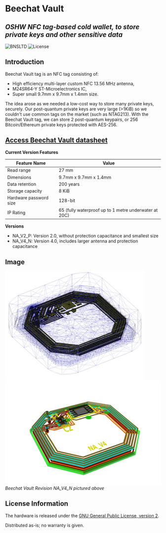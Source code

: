 # Beechat Vault 
## _OSHW NFC tag-based cold wallet, to store private keys and other sensitive data_

![BNSLTD](https://beechat.network/wp-content/uploads/2021/02/powered-by-1.png)
![License](https://img.shields.io/badge/License-GPLv2-blue)

## Introduction

Beechat Vault tag is an NFC tag consisting of:
* High efficiency multi-layer custom NFC 13.56 MHz antenna,
* M24SR64-Y ST-Microelectronics IC,
* Super small 9.7mm x 9.7mm x 1.4mm size.

The idea arose as we needed a low-cost way to store many private keys, securely. Our post-quantum private keys are very large (>1KiB) so we couldn't use common tags on the market (such as NTAG213). With the Beechat Vault tag, we can store 2 post-quantum keypairs, or 256 Bitcoin/Ethereum private keys protected with AES-256.


[Access Beechat Vault datasheet](https://github.com/BeechatNetworkSystemsLtd/BeechatVault/raw/main/NA_V2_P/Beechat_Vault-NA_V2_P-Specification_sheet.pdf)
-------------------

__Current Version Features__ 

Feature Name | Value |
| ------ | ------ | 
|Read range | 27 mm | test | 
|Dimensions |9.7mm x 9.7mm x 1.4mm | 
|Data retention | 200 years | 
|Storage capacity | 8 KiB | 
|Hardware password size | 128-bit | 
|IP Rating | 65 (fully waterproof up to 1 metre underwater at 20C)

__Versions__
* NA_V2_P: Version 2.0, without protection capacitance and smallest size
* NA_V4_N: Version 4.0, includes larger antenna and protection capacitance


Image
-------------------
![image](https://raw.githubusercontent.com/BeechatNetworkSystemsLtd/BeechatVault/main/NA_V4_N/NA_V4_render.png)
![image](https://raw.githubusercontent.com/BeechatNetworkSystemsLtd/BeechatVault/main/NA_V4_N/NA_V4_production_files/picture.png)
_Beechat Vault Revision NA_V4_N pictured above_

License Information
-------------------

The hardware is released under the [GNU General Public License, version 2](https://www.gnu.org/licenses/old-licenses/gpl-2.0.en.html).

Distributed as-is; no warranty is given.
